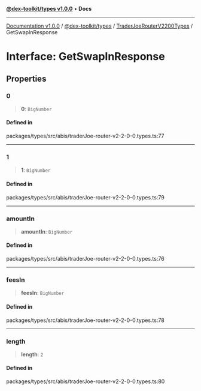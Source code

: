 [**@dex-toolkit/types v1.0.0**](../../../README.md) • **Docs**

***

[Documentation v1.0.0](../../../../../packages.md) / [@dex-toolkit/types](../../../README.md) / [TraderJoeRouterV2200Types](../README.md) / GetSwapInResponse

# Interface: GetSwapInResponse

## Properties

### 0

> **0**: `BigNumber`

#### Defined in

packages/types/src/abis/traderJoe-router-v2-2-0-0.types.ts:77

***

### 1

> **1**: `BigNumber`

#### Defined in

packages/types/src/abis/traderJoe-router-v2-2-0-0.types.ts:79

***

### amountIn

> **amountIn**: `BigNumber`

#### Defined in

packages/types/src/abis/traderJoe-router-v2-2-0-0.types.ts:76

***

### feesIn

> **feesIn**: `BigNumber`

#### Defined in

packages/types/src/abis/traderJoe-router-v2-2-0-0.types.ts:78

***

### length

> **length**: `2`

#### Defined in

packages/types/src/abis/traderJoe-router-v2-2-0-0.types.ts:80
